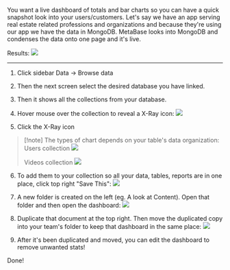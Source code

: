You want a live dashboard of totals and bar charts so you can have a quick snapshot look into your users/customers. Let's say we have an app serving real estate related professions and organizations and because they're using our app we have the data in MongoDB. MetaBase looks into MongoDB and condenses the data onto one page and it's live.

Results:
![](https://i.imgur.com/kHxiNqd.png)


---


1. Click sidebar Data -> Browse data 
2. Then the next screen select the desired database you have linked.
3. Then it shows all the collections from your database.
4. Hover mouse over the collection to reveal a X-Ray icon:
   ![](https://i.imgur.com/ZACecK7.png)

5. Click the X-Ray icon

> [!note] The types of chart depends on your table's data organization:
> Users collection
> ![](https://i.imgur.com/SLEA4bU.png)
> 
> Videos collection
> ![](https://i.imgur.com/ZW01vKQ.png)

6. To add them to your collection so all your data, tables, reports are in one place, click top right "Save This":
   ![](https://i.imgur.com/YslivE4.png)
   
7. A new folder is created on the left (eg. A look at Content). Open that folder and then open the dashboard:
   ![](https://i.imgur.com/24WhvnA.png)

8. Duplicate that document at the top right. Then move the duplicated copy into your team's folder to keep that dashboard in the same place:
   ![](https://i.imgur.com/91fRitu.png)


9. After it's been duplicated and moved, you can edit the dashboard to remove unwanted stats!

 Done!
   